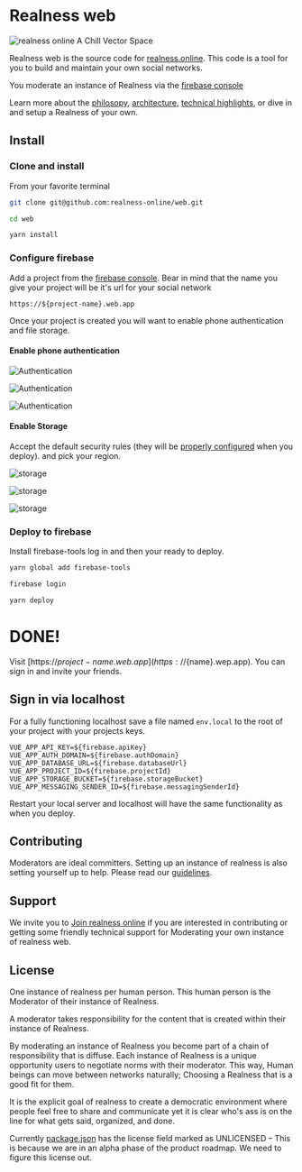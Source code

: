 # Realness web

![realness online](src/icons.svg) A Chill Vector Space

Realness web is the source code for [realness.online](https://realness.online). This code is a tool for you to build and maintain your own social networks.

You moderate an instance of Realness via the [firebase console](https://firebase.google.com)

Learn more about the [philosopy](docs/philosophy.md), [architecture](docs/architecture.md), [technical highlights](docs/highlights.md), or dive in and setup a Realness of your own.

## Install

### Clone and install

From your favorite terminal

```bash
git clone git@github.com:realness-online/web.git

cd web

yarn install

```
### Configure firebase

Add a project from the [firebase console](https://console.firebase.google.com). Bear in mind that the name you give your project will be it's url for your social network

```
https://${project-name}.web.app
```
Once your project is created you will want to enable phone authentication and file storage.

#### Enable phone authentication
![Authentication](docs/auth-1.jpg)

![Authentication](docs/auth-2.jpg)

![Authentication](docs/auth-3.jpg)

#### Enable Storage

Accept the default security rules (they will be [properly configured](storage.rules) when you deploy). and pick your region.

![storage](docs/storage-1.jpg)

![storage](docs/storage-2.jpg)

![storage](docs/storage-3.jpg)


### Deploy to firebase

Install firebase-tools log in and then your ready to deploy.

```bash
yarn global add firebase-tools

firebase login

yarn deploy
```

# DONE!

Visit [https://${project-name}.web.app](https://${name}.wep.app). You can sign in and invite your friends.

## Sign in via localhost

For a fully functioning localhost save a file named ```env.local``` to the root of your project with your projects keys.

```
VUE_APP_API_KEY=${firebase.apiKey}
VUE_APP_AUTH_DOMAIN=${firebase.authDomain}
VUE_APP_DATABASE_URL=${firebase.databaseUrl}
VUE_APP_PROJECT_ID=${firebase.projectId}
VUE_APP_STORAGE_BUCKET=${firebase.storageBucket}
VUE_APP_MESSAGING_SENDER_ID=${firebase.messagingSenderId}
```

Restart your local server and localhost will have the same functionality as when you deploy.

## Contributing

Moderators are ideal committers. Setting up an instance of realness is also setting yourself up to help. Please read our [guidelines](docs/contributing.md).

## Support

We invite you to [Join realness online](https://realness.online) if you are interested in contributing or getting some friendly technical support for Moderating your own instance of realness web.

## License

One instance of realness per human person. This human person is the Moderator of their instance of Realness.

A moderator takes responsibility for the content that is created within their instance of Realness.

By moderating an instance of Realness you become part of a chain of responsibility that is diffuse. Each instance of Realness is a unique opportunity users to negotiate norms with their moderator. This way, Human beings can move between networks naturally; Choosing a Realness that is a good fit for them.

It is the explicit goal of realness to create a democratic environment where people feel free to share and communicate yet it is clear who's ass is on the line for what gets said, organized, and done.

Currently [package.json](package.json) has the license field marked as UNLICENSED – This is because we are in an alpha phase of the product roadmap. We need to figure this license out.
